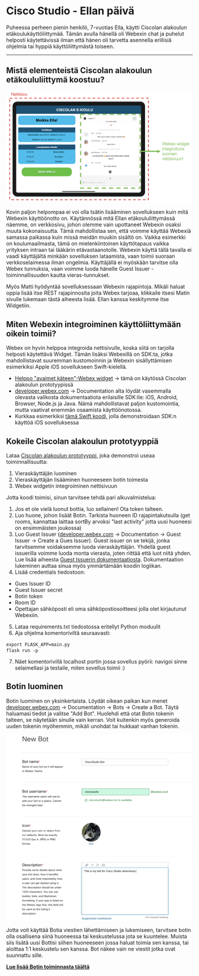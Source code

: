 # Cisco Studio - Ellan päivä

Puheessa perheen pienin henkilö, 7-vuotias Ella, käytti Ciscolan alakoulun etäkoulukäyttöliittymää. Tämän avulla hänellä oli Webexin chat ja puhelut helposti käytettävissä ilman että hänen oli tarvetta asennella erillisiä ohjelmia tai hyppiä käyttöliittymästä toiseen.

---

## Mistä elementeistä Ciscolan alakoulun etäkoululiittymä koostuu?

![Sovelluksen elementit](./structure.png)

Kovin paljon helpompaa ei voi olla tsätin lisääminen sovellukseen kuin mitä Webexin käyttöönotto on. Käytännössä mitä Ellan etäkoululiittymässä näemme, on verkkosivu, johon olemme vain upottaneet Webexin osaksi muuta kokonaisuutta. Tämä mahdollistaa sen, että voimme käyttää Webexiä samassa paikassa kuin missä meidän muukin sisältö on. Vaikka esimerkki on koulumaailmasta, tämä on mielenkiintoinen käyttötapaus vaikka yrityksen intraan tai lääkärin etävastaanotolle. Webexin käyttä tällä tavalla ei vaadi käyttäjältä minkään sovelluksen lataamista, vaan toimii suoraan verkkoselaimessa ilman ongelmia. Käyttäjällä ei myöskään tarvitse olla Webex tunnuksia, vaan voimme luoda hänelle Guest Issuer -toiminnallisuuden kautta vieras-tunnukset.

Myös Matti hyödyntää sovelluksessaan Webexin rajapintoja. Mikäli haluat oppia lisää itse REST rajapinnosita joita Webex tarjoaa, klikkaile itsesi Matin sivulle lukemaan tästä aiheesta lisää. Ellan kanssa keskitymme itse Widgetiin.

## Miten Webexin integroiminen käyttöliittymään oikein toimii?

Webex on hyvin helppoa integroida nettisivulle, koska siitä on tarjolla helposti käytettävä Widget. Tämän lisäksi Webexillä on SDK:ta, jotka mahdollistavat suuremman kustomoinnin ja Webexin sisällyttämisen esimerkiksi Apple iOS sovellukseen Swift-kielellä.
- [Helppo "avaimet käteen"-Webex widget](https://developer.webex.com/docs/widgets) -> tämä on käytössä Ciscolan alakoulun prototyypissä
- [developer.webex.com](https://developer.webex.com) -> Documentation alta löydät vasemmalla olevasta valikosta dokumentaatiota erilaisille SDK:lle: iOS, Android, Browser, Node.js ja Java. Nämä mahdollistavat paljon kustomointia, mutta vaativat enemmän osaamista käyttöönotossa.
- Kurkkaa esimerkiksi [tämä Swift koodi](https://github.com/webex/webex-ios-sdk-example), jolla demonstroidaan SDK:n käyttöä iOS sovelluksessa

## Kokeile Ciscolan alakoulun prototyyppiä

Lataa [Ciscolan alakoulun prototyyppi](./Ciscolan_alakoulun_koodi), joka demonstroi useaa toiminnallisuutta:
1. Vieraskäyttäjän luominen
2. Vieraskäyttäjän lisääminen huoneeseen botin toimesta
3. Webex widgetin integroiminen nettisivuun

Jotta koodi toimisi, sinun tarvitsee tehdä pari alkuvalmistelua:
1. Jos et ole vielä luonut bottia, luo sellainen! Ota token talteen.
2. Luo huone, johon lisäät Botin. Tarkista huoneen ID rajapintakutsulla (get rooms, kannattaa laittaa sortBy arvoksi "last activity" jotta uusi huoneesi on ensimmäisten joukossa)
3. Luo Guest Issuer ([developer.webex.com](https://developer.webex.com) -> Documentation -> Guest Issuer -> Create a Gues Issuer). Guest issuer on se tekijä, jonka tarvitsemme voidaksemme luoda vieraskäyttäjän. Yhdellä guest issuerilla voimme luoda monta vierasta, joten riittää että luot niitä yhden. Lue lisää aiheesta [Guest Issuerin dokumentaatiosta](https://developer.webex.com/docs/guest-issuer). Dokumentaation lukeminen auttaa sinua myös ymmärtämään koodin logiikan.
4. Lisää credentials tiedostoon:
  - Gues Issuer ID
  - Guest Issuer secret
  - Botin token
  - Room ID
  - Opettajan sähköposti eli oma sähköpostiosoitteesi jolla olet kirjautunut Webexiin.
5. Lataa requirements.txt tiedostossa eritellyt Python moduulit
6. Aja ohjelma komentoriviltä seuraavasti:
```
export FLASK_APP=main.py
flask run -p
```
7. Näet komentorivillä localhost portin jossa sovellus pyörii: navigoi sinne selaimellasi ja testaile, miten sovellus toimii :)

## Botin luominen
Botin luominen on yksinkertaista. Löydät oikean paikan kun menet [developer.webex.com](https://developer.webex.com) -> Documentation -> Bots -> Create a Bot. Täytä haluamasi tiedot ja valitse "Add Bot". Huolehdi että otat Botin tokenin talteen, se näytetään sinulle vain kerran. Voit kuitenkin myös generoida uuden tokenin myöhemmin, mikäli unohdat tai hukkaat vanhan tokenin.

![Creating Bot](./creating_bot.png)

Jotta voit käyttää Botia viestien lähettämiseen ja lukemiseen, tarvitsee botin olla osallisena siinä huoneessa tai keskustelussa jota se kuuntelee. Muista siis lisätä uusi Bottisi siihen huoneeseen jossa haluat toimia sen kanssa, tai aloittaa 1:1 keskustelu sen kanssa. Bot näkee vain ne viestit jotka ovat suunnattu sille.

**[Lue lisää Botin toiminnasta täältä](https://developer.webex.com/docs/bots)**
